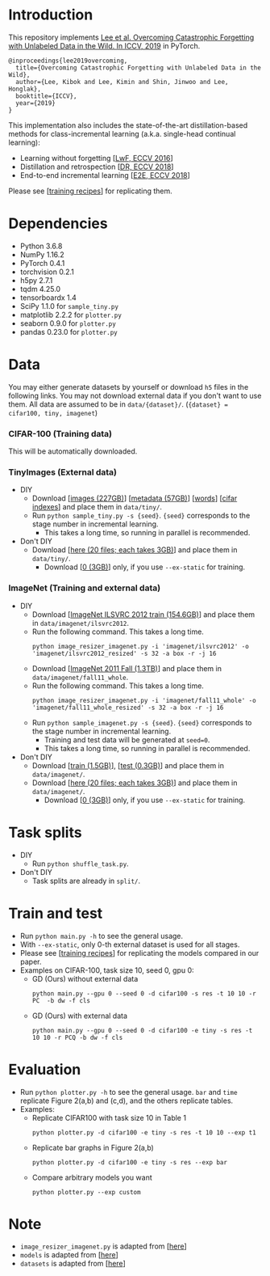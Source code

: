 # Introduction
This repository implements [Lee et al. Overcoming Catastrophic Forgetting with Unlabeled Data in the Wild. In ICCV, 2019](https://arxiv.org/abs/1903.12648) in PyTorch.
```
@inproceedings{lee2019overcoming,
  title={Overcoming Catastrophic Forgetting with Unlabeled Data in the Wild},
  author={Lee, Kibok and Lee, Kimin and Shin, Jinwoo and Lee, Honglak},
  booktitle={ICCV},
  year={2019}
}
```
This implementation also includes the state-of-the-art distillation-based methods for class-incremental learning (a.k.a. single-head continual learning):
- Learning without forgetting [[LwF, ECCV 2016](https://arxiv.org/abs/1606.09282)]
- Distillation and retrospection [[DR, ECCV 2018](http://openaccess.thecvf.com/content_ECCV_2018/papers/Saihui_Hou_Progressive_Lifelong_Learning_ECCV_2018_paper.pdf)]
- End-to-end incremental learning [[E2E, ECCV 2018](https://arxiv.org/abs/1807.09536)]

Please see [[training recipes](RECIPES.md)] for replicating them.

# Dependencies
- Python 3.6.8
- NumPy 1.16.2
- PyTorch 0.4.1
- torchvision 0.2.1
- h5py 2.7.1
- tqdm 4.25.0
- tensorboardx 1.4
- SciPy 1.1.0 for `sample_tiny.py`
- matplotlib 2.2.2 for `plotter.py`
- seaborn 0.9.0 for `plotter.py`
- pandas 0.23.0 for `plotter.py`

# Data
You may either generate datasets by yourself or download `h5` files in the following links.
You may not download external data if you don't want to use them.
All data are assumed to be in `data/{dataset}/`. (`{dataset} = cifar100, tiny, imagenet`)

### CIFAR-100 (Training data)
This will be automatically downloaded.

### TinyImages (External data)
- DIY
  - Download [[images (227GB)](http://horatio.cs.nyu.edu/mit/tiny/data/tiny_images.bin)] [[metadata (57GB)](http://horatio.cs.nyu.edu/mit/tiny/data/tiny_metadata.bin)] [[words](http://horatio.cs.nyu.edu/mit/tiny/data/tiny_index.mat)] [[cifar indexes](https://www.cs.toronto.edu/~kriz/cifar_indexes)] and place them in `data/tiny/`.
  - Run `python sample_tiny.py -s {seed}`. `{seed}` corresponds to the stage number in incremental learning.
    - This takes a long time, so running in parallel is recommended.
- Don't DIY
  - Download [[here (20 files; each takes 3GB)](https://drive.google.com/drive/folders/1wk07YzpNXUMfbKmW6BPr3w1RN-KAPe2K)] and place them in `data/tiny/`.
    - Download [[0 (3GB)](https://drive.google.com/open?id=13005jjcI93dn3oe99DNunRyaRQhR50aR)] only, if you use `--ex-static` for training.

### ImageNet (Training and external data)
- DIY
  - Download [[ImageNet ILSVRC 2012 train (154.6GB)](http://image-net.org/download)] and place them in `data/imagenet/ilsvrc2012`.
  - Run the following command. This takes a long time.
    ```
    python image_resizer_imagenet.py -i 'imagenet/ilsvrc2012' -o 'imagenet/ilsvrc2012_resized' -s 32 -a box -r -j 16
    ```
  - Download [[ImageNet 2011 Fall (1.3TB)](http://image-net.org/download)] and place them in `data/imagenet/fall11_whole`.
  - Run the following command. This takes a long time.
    ```
    python image_resizer_imagenet.py -i 'imagenet/fall11_whole' -o 'imagenet/fall11_whole_resized' -s 32 -a box -r -j 16
    ```
  - Run `python sample_imagenet.py -s {seed}`. `{seed}` corresponds to the stage number in incremental learning.
    - Training and test data will be generated at `seed=0`.
    - This takes a long time, so running in parallel is recommended.
- Don't DIY
  - Download [[train (1.5GB)](https://drive.google.com/open?id=1FyaXjtCPg1_33i30--oORtspzFwSAa30)], [[test (0.3GB)](https://drive.google.com/open?id=18vYTxXpVB0lMrMitw3fVm2abGhWW37sN)] and place them in `data/imagenet/`.
  - Download [[here (20 files; each takes 3GB)](https://drive.google.com/drive/folders/194-V0tSOA82mTqFmDzEa83wA6B56Itr2)] and place them in `data/imagenet/`.
    - Download [[0 (3GB)](https://drive.google.com/open?id=1eIw7kVvMM1gzzdq_qx2qaViYF2Qx4mTb)] only, if you use `--ex-static` for training.

# Task splits
- DIY
  - Run `python shuffle_task.py`.
- Don't DIY
  - Task splits are already in `split/`.

# Train and test
- Run `python main.py -h` to see the general usage.
- With `--ex-static`, only 0-th external dataset is used for all stages.
- Please see [[training recipes](RECIPES.md)] for replicating the models compared in our paper.
- Examples on CIFAR-100, task size 10, seed 0, gpu 0:
  - GD (Ours) without external data
    ```
    python main.py --gpu 0 --seed 0 -d cifar100 -s res -t 10 10 -r PC  -b dw -f cls
    ```
  - GD (Ours) with external data
    ```
    python main.py --gpu 0 --seed 0 -d cifar100 -e tiny -s res -t 10 10 -r PCQ -b dw -f cls
    ```

# Evaluation
- Run `python plotter.py -h` to see the general usage. `bar` and `time` replicate Figure 2(a,b) and (c,d), and the others replicate tables.
- Examples:
  - Replicate CIFAR100 with task size 10 in Table 1
    ```
    python plotter.py -d cifar100 -e tiny -s res -t 10 10 --exp t1
    ```
  - Replicate bar graphs in Figure 2(a,b)
    ```
    python plotter.py -d cifar100 -e tiny -s res --exp bar
    ```
  - Compare arbitrary models you want
    ```
    python plotter.py --exp custom
    ```

# Note
- `image_resizer_imagenet.py` is adapted from [[here](https://github.com/PatrykChrabaszcz/Imagenet32_Scripts/blob/master/image_resizer_imagent.py)]
- `models` is adapted from [[here](https://github.com/bearpaw/pytorch-classification/blob/master/models/cifar)]
- `datasets` is adapted from [[here](https://github.com/pytorch/vision/blob/master/torchvision/datasets/cifar.py)]

